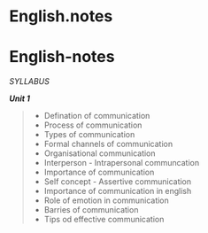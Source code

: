 # English.notes
# English-notes

*SYLLABUS*

***Unit 1***

>- Defination of communication
>- Process of communication
>- Types of communication
>- Formal channels of communication
>- Organisational communication
>- Interperson - Intrapersonal communcation
>- Importance of communication
>- Self concept - Assertive communication
>- Importance of communication in english
>- Role of emotion in communication
>- Barries of communication
>- Tips od effective communication





